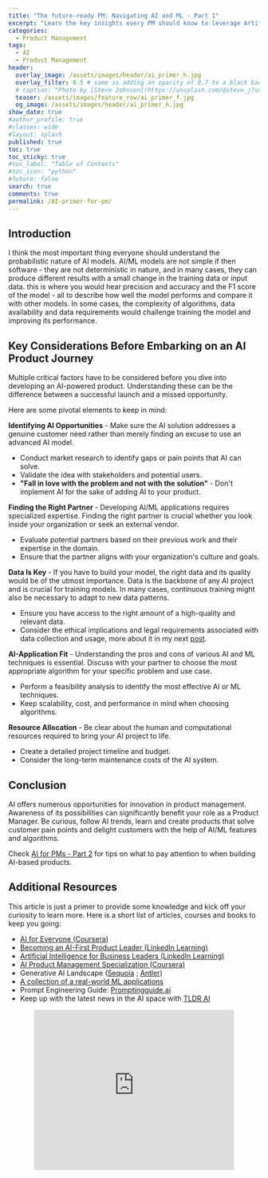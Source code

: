 ```yaml
---
title: "The future-ready PM: Navigating AI and ML - Part 1"
excerpt: "Learn the key insights every PM should know to leverage Artificial Intelligence and Machine Learning for gaining a competitive edge in product development."
categories:
  - Product Management
tags:
  - AI
  - Product Management
header:
  overlay_image: /assets/images/header/ai_primer_h.jpg
  overlay_filter: 0.5 # same as adding an opacity of 0.7 to a black background
  # caption: "Photo by [Steve Johnson](https://unsplash.com/@steve_j?utm_source=unsplash&utm_medium=referral&utm_content=creditCopyText) on [**Unsplash**](https://unsplash.com/photos/ZPOoDQc8yMw?utm_source=unsplash&utm_medium=referral&utm_content=creditCopyText)"
  teaser: /assets/images/feature_row/ai_primer_f.jpg
  og_image: /assets/images/header/ai_primer_h.jpg
show_date: true
#author_profile: true
#classes: wide
#layout: splash
published: true
toc: true
toc_sticky: true
#toc_label: "Table of Contexts"
#toc_icon: "python"  
#future: false
search: true
comments: true
permalink: /AI-primer-for-pm/
---
```


## Introduction

I think the most important thing everyone should understand the probabilistic nature of AI models. AI/ML models are not simple if then software - they are not deterministic in nature, and in many cases, they can produce different results with a small change in the training data or input data. this is where you would hear precision and accuracy and the F1 score of the model - all to describe how well the model performs and compare it with other models. In some cases, the complexity of algorithms,  data availability and data requirements would challenge training the model and improving its performance. 

## Key Considerations Before Embarking on an AI Product Journey
Multiple critical factors have to be considered before you dive into developing an AI-powered product. Understanding these can be the difference between a successful launch and a missed opportunity. 

Here are some pivotal elements to keep in mind:

**Identifying AI Opportunities** - Make sure the AI solution addresses a genuine customer need rather than merely finding an excuse to use an advanced AI model.
- Conduct market research to identify gaps or pain points that AI can solve.
- Validate the idea with stakeholders and potential users.
- **"Fall in love with the problem and not with the solution"** - Don't implement AI for the sake of adding AI to your product.

**Finding the Right Partner** - Developing AI/ML applications requires specialized expertise. Finding the right partner is crucial whether you look inside your organization or seek an external vendor.
- Evaluate potential partners based on their previous work and their expertise in the domain.
- Ensure that the partner aligns with your organization's culture and goals.

**Data Is Key** - If you have to build your model, the right data and its quality would be of the utmost importance. Data is the backbone of any AI project and is crucial for training models. In many cases, continuous training might also be necessary to adapt to new data patterns.

- Ensure you have access to the right amount of a high-quality and relevant data.
- Consider the ethical implications and legal requirements associated with data collection and usage, more about it in my next [post](/AI-primer-for-pm-part2). 

**AI-Application Fit** - Understanding the pros and cons of various AI and ML techniques is essential. Discuss with your partner to choose the most appropriate algorithm for your specific problem and use case.

- Perform a feasibility analysis to identify the most effective AI or ML techniques.
- Keep scalability, cost, and performance in mind when choosing algorithms.

**Resource Allocation** - Be clear about the human and computational resources required to bring your AI project to life.
- Create a detailed project timeline and budget.
- Consider the long-term maintenance costs of the AI system.

## Conclusion
AI offers numerous opportunities for innovation in product management. Awareness of its possibilities can significantly benefit your role as a Product Manager. Be curious, follow AI trends, learn and create products that solve customer pain points and delight customers with the help of AI/ML features and algorithms. 

Check [AI for PMs - Part 2](https://www.artkreimer.com/AI-primer-for-pm-part2/) for tips on what to pay attention to when building AI-based products. 

## Additional Resources

This article is just a primer to provide some knowledge and kick off your curiosity to learn more. Here is a short list of articles, courses and books to keep you going:

- [AI for Everyone (Coursera)](https://www.coursera.org/learn/ai-for-everyone?index=prod_all_products_term_optimization.&utm_medium=sem&utm_source=gg&utm_campaign=B2C_NAMER_ibm-data-science_ibm_FTCOF_professional-certificates_country-US-country-CA-pmax-nonNRL-within-14d&campaignid=19995348162&adgroupid=&device=c&keyword=&matchtype=&network=x&devicemodel=&adposition=&creativeid=&hide_mobile_promo&gclid=CjwKCAjw0ZiiBhBKEiwA4PT9z0U5-OHPBbnDbxNJzDXMK3G1ff6KOsrNn0v7duy_IC1ik_knIc1EKBoCX34QAvD_BwE)
- [Becoming an AI-First Product Leader (LinkedIn Learning)](https://www.linkedin.com/learning/becoming-an-ai-first-product-leader/becoming-an-ai-first-product-leader?autoplay=true&u=2142274)
- [Artificial Intelligence for Business Leaders (LinkedIn Learning)](https://www.linkedin.com/learning/artificial-intelligence-for-business-leaders/welcome-to-the-course?autoplay=true&u=2142274)
- [AI Product Management Specialization (Coursera)](https://www.coursera.org/specializations/ai-product-management-duke)
- Generative AI Landscape ([Sequoia](https://www.sequoiacap.com/article/generative-ai-a-creative-new-world/) ; [Antler](https://www.antler.co/blog/generative-ai))
- [A collection of a real-world ML applications](https://www.evidentlyai.com/ml-system-design)
- Prompt Engineering Guide: [Promptingguide.ai](http://Promptingguide.ai)
- Keep up with the latest news in the AI space with [TLDR AI](https://tldr.tech/ai)

<div style="text-align: center;">
<iframe src="https://artkreimer.substack.com/embed" title="Newspaper sign up" height="320" width="400" style="border:1px solid #EEE; background:white;" frameborder="0" scrolling="no" ></iframe>
</div>

[^0]: AI and GenAI landscape is enormous. Here are some examples: [Sequoia GenAI](https://www.sequoiacap.com/article/generative-ai-a-creative-new-world/), [DataCamp](https://www.datacamp.com/cheat-sheet/the-generative-ai-tools-landscape)
[^1]: The field of [AI research](https://en.wikipedia.org/wiki/Artificial_intelligence) was founded at a [workshop](https://en.wikipedia.org/wiki/Dartmouth_workshop) held on the campus of [Dartmouth College](https://en.wikipedia.org/wiki/Dartmouth_College), USA during the summer of 1956.
[^2]: From [Wikipedia](https://en.wikipedia.org/wiki/Deep_learning): The term *Deep Learning* was introduced to the machine learning community by Rina Dechter in 1986
[^3]: Transformer deep learning architecture that is a core of General Pretrain Models (GPT) that in turn a core of ChatGPT, was introduced in the paper ["Attention Is All You Need"](https://arxiv.org/abs/1706.03762) by Vaswani et al. in 2017
